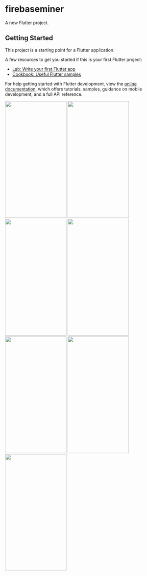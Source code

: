 # firebaseminer

A new Flutter project.

## Getting Started

This project is a starting point for a Flutter application.

A few resources to get you started if this is your first Flutter project:

- [Lab: Write your first Flutter app](https://docs.flutter.dev/get-started/codelab)
- [Cookbook: Useful Flutter samples](https://docs.flutter.dev/cookbook)

For help getting started with Flutter development, view the
[online documentation](https://docs.flutter.dev/), which offers tutorials,
samples, guidance on mobile development, and a full API reference.

<p>
  <img src="https://github.com/Jenish09x/firebaseminer/assets/134168824/c0d87954-2e1f-44a0-8662-dd18a6ad08f4" height="380" width="200">
   <img src="https://github.com/Jenish09x/firebaseminer/assets/134168824/830780f1-2f1d-460e-a497-624f6f76d7f2" height="380" width="200">
    <img src="https://github.com/Jenish09x/firebaseminer/assets/134168824/bbdaac9c-c25a-4d05-84a2-712fcce498a2" height="380" width="200">
     <img src="https://github.com/Jenish09x/firebaseminer/assets/134168824/52c7bb7c-37b2-41d2-a469-317892a47e7b" height="380" width="200">
      <img src="https://github.com/Jenish09x/firebaseminer/assets/134168824/228ffaee-2a9d-44b6-b257-d464c3862eef" height="380" width="200">
       <img src="https://github.com/Jenish09x/firebaseminer/assets/134168824/98498db3-8276-48e1-a8c2-e5efe6b93a8e" height="380" width="200">
        <img src="https://github.com/Jenish09x/firebaseminer/assets/134168824/bc6a6ce3-1e41-481b-a694-a1bc942c1213" height="380" width="200">
 
</p> 

